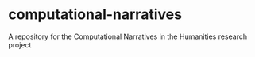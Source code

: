 # computational-narratives
A repository for the Computational Narratives in the Humanities research project
